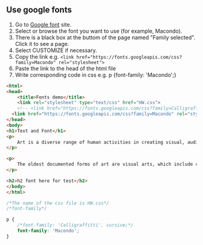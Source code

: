 ## Use google fonts

1. Go to [Google font] site.
2. Select or browse the font you want to use (for example, Macondo).
3. There is a black box at the buttom of the page named "Family selected". Click it to see a page.
4. Select CUSTOMIZE if necessary.
5. Copy the link e.g. `<link href="https://fonts.googleapis.com/css?family=Macondo" rel="stylesheet">`
6. Paste the link to the head of the html file
7. Write corresponding code in css e.g. p {font-family: 'Macondo';}


```html
<html>
<head>
	<title>Fonts demo</title>
	<link rel="stylesheet" type="text/css" href="HW.css">
	<!-- <link href="https://fonts.googleapis.com/css?family=Calligraffitti" rel="stylesheet"> -->
  <link href="https://fonts.googleapis.com/css?family=Macondo" rel="stylesheet">
</head>
<body>
<h1>Text and Font</h1>
<p> 
	Art is a diverse range of human activities in creating visual, auditory or performing artifacts (artworks), expressing the author's imaginative or technical skill, intended to be <span>appreciated for their beauty or emotional power.</span> In their most general form these activities include the production of works of art, the criticism of art, the study of the history of art, and the aesthetic dissemination of art.
</p>

<p>
	The oldest documented forms of art are visual arts, which include creation of images or objects in fields including painting, sculpture, printmaking, photography, and other visual media. Architecture is often included as one of the visual arts; however, like the decorative arts, or advertising, it involves the creation of objects where the practical considerations of use are essential-in a way that they usually are not in a painting, for example.  Music, theatre, film, dance, and other performing arts, as well as literature and other media such as interactive media, are included in a broader definition of art or the arts. Until the 17th century, art referred to any skill or mastery and was not differentiated from crafts or sciences. In modern usage after the 17th century, where aesthetic considerations are paramount, the fine arts are separated and distinguished from acquired skills in general, such as the decorative or applied arts.
</p>

<h2>h2 font here for test</h2>
</body>
</html>
```

```css
/*The name of the css file is HW.css*/
/*font-family*/

p {
	/*font-family: 'Calligraffitti', cursive;*/
	font-family: 'Macondo';
}
```


[Google font]:https://fonts.google.com/
